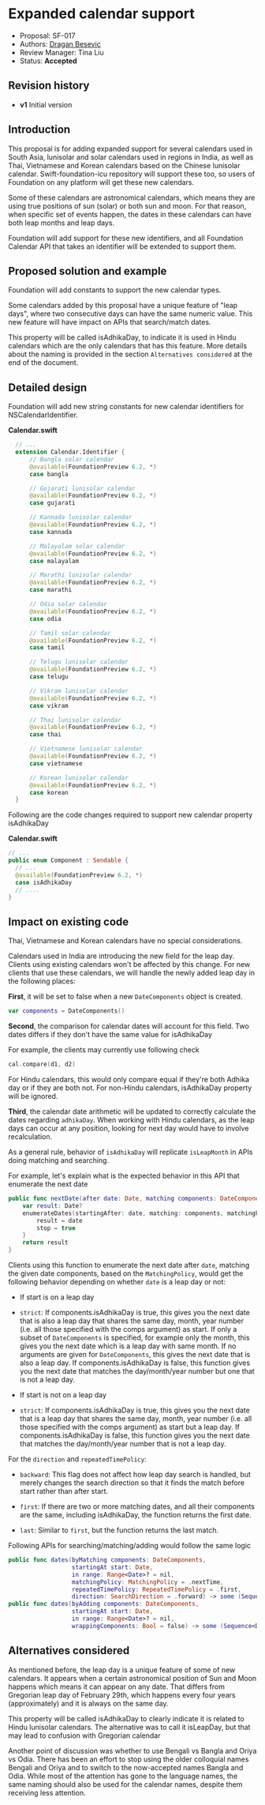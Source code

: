 # Expanded calendar support

* Proposal: SF-017
* Authors: [Dragan Besevic](dragan@unicode.org)
* Review Manager: Tina Liu
* Status: **Accepted**


## Revision history

* **v1** Initial version

## Introduction



This proposal is for adding expanded support for several calendars used in South Asia, lunisolar and solar calendars used in regions in India, as well as Thai, Vietnamese and Korean calendars based on the Chinese lunisolar calendar. Swift-foundation-icu repository will support these too, so users of Foundation on any platform will get these new calendars.

Some of these calendars are astronomical calendars, which means they are using true positions of sun (solar) or both sun and moon. For that reason, when specific set of events happen, the dates in these calendars can have both leap months and leap days.  

Foundation will add support for these new identifiers, and all Foundation Calendar API that takes an identifier will be extended to support them.  

## Proposed solution and example

Foundation will add constants to support the new calendar types.

Some calendars added by this proposal have a unique feature of "leap days", where two consecutive days can have the same numeric value. This new feature will have impact on APIs that search/match dates.

This property will be called isAdhikaDay, to indicate it is used in Hindu calendars which are the only calendars that has this feature. More details about the naming is provided in the section `Alternatives considered` at the end of the document.

## Detailed design


Foundation will add new string constants for new calendar identifiers for NSCalendarIdentifier.


**Calendar.swift**

```swift
  // ...
  extension Calendar.Identifier {
      // Bangla solar calendar
      @available(FoundationPreview 6.2, *)
      case bangla

      // Gujarati lunisolar calendar
      @available(FoundationPreview 6.2, *)
      case gujarati

      // Kannada lunisolar calendar
      @available(FoundationPreview 6.2, *)
      case kannada

      // Malayalam solar calendar
      @available(FoundationPreview 6.2, *)
      case malayalam

      // Marathi lunisolar calendar
      @available(FoundationPreview 6.2, *)
      case marathi

      // Odia solar calendar
      @available(FoundationPreview 6.2, *)
      case odia

      // Tamil solar calendar
      @available(FoundationPreview 6.2, *)
      case tamil

      // Telugu lunisolar calendar
      @available(FoundationPreview 6.2, *)
      case telugu

      // Vikram lunisolar calendar
      @available(FoundationPreview 6.2, *)
      case vikram

      // Thai lunisolar calendar
      @available(FoundationPreview 6.2, *)
      case thai

      // Vietnamese lunisolar calendar
      @available(FoundationPreview 6.2, *)
      case vietnamese

      // Korean lunisolar calendar
      @available(FoundationPreview 6.2, *)
      case korean
  }
```

Following are the code changes required to support new calendar property isAdhikaDay


**Calendar.swift**

```swift
// ...
public enum Component : Sendable {
  // ...
  @available(FoundationPreview 6.2, *)
  case isAdhikaDay
  // ....
}
```

## Impact on existing code

Thai, Vietnamese and Korean calendars have no special considerations.

Calendars used in India are introducing the new field for the leap day. Clients using existing calendars won't be affected by this change. For new clients that use these calendars, we will handle the newly added leap day in the following places:

**First**, it will be set to false when a new `DateComponents` object is created.

```swift
var components = DateComponents()
```

**Second**, the comparison for calendar dates will account for this field. Two dates differs if they don't have the same value for isAdhikaDay

For example, the clients may currently use following check

```swift
cal.compare(d1, d2)
```

For Hindu calendars, this would only compare equal if they're both Adhika day or if they are both not. For non-Hindu calendars, isAdhikaDay property will be ignored.

**Third**, the calendar date arithmetic will be updated to correctly calculate the dates regarding `adhikaDay`. When working with Hindu calendars, as the leap days can occur at any position, looking for next day would have to involve recalculation.

As a general rule, behavior of `isAdhikaDay` will replicate `isLeapMonth` in APIs doing matching and searching.

For example, let's explain what is the expected behavior in this API that enumerate the next date

```swift
public func nextDate(after date: Date, matching components: DateComponents, matchingPolicy: MatchingPolicy, repeatedTimePolicy: RepeatedTimePolicy = .first, direction: SearchDirection = .forward) -> Date? {
    var result: Date?
    enumerateDates(startingAfter: date, matching: components, matchingPolicy: matchingPolicy, repeatedTimePolicy: repeatedTimePolicy, direction: direction) { date, exactMatch, stop in
        result = date
        stop = true
    }
    return result
}
```

Clients using this function to enumerate the next date after `date`, matching the given date components, based on the `MatchingPolicy`, would get the following behavior depending on whether `date` is a leap day or not:

* If start is on a leap day

* `strict`: If components.isAdhikaDay is true, this gives you the next date that is also a leap day that shares the same day, month, year number (i.e. all those specified with the comps argument) as start. If only a subset of `DateComponents` is specified, for example only the month, this gives you the next date which is a leap day with same month. If no arguments are given for `DateComponents`, this gives the next date that is also a leap day. If components.isAdhikaDay is false, this function gives you the next date that matches the day/month/year number but one that is not a leap day.

* If start is not on a leap day

* `strict`: If components.isAdhikaDay is true, this gives you the next date that is a leap day that shares the same day, month, year number (i.e. all those specified with the comps argument) as start but a leap day. If components.isAdhikaDay is false, this function gives you the next date that matches the day/month/year number that is not a leap day.

For the `direction` and `repeatedTimePolicy`:

* `backward`: This flag does not affect how leap day search is handled, but merely changes the search direction so that it finds the match before start rather than after start.

* `first`: If there are two or more matching dates, and all their components are the same, including isAdhikaDay, the function returns the first date.

* `last`: Similar to `first`, but the function returns the last match.


Following APIs for searching/matching/adding would follow the same logic

```swift
public func dates(byMatching components: DateComponents,
                  startingAt start: Date,
                  in range: Range<Date>? = nil,
                  matchingPolicy: MatchingPolicy = .nextTime,
                  repeatedTimePolicy: RepeatedTimePolicy = .first,
                  direction: SearchDirection = .forward) -> some (Sequence<Date> & Sendable)
public func dates(byAdding components: DateComponents,
                  startingAt start: Date,
                  in range: Range<Date>? = nil,
                  wrappingComponents: Bool = false) -> some (Sequence<Date> & Sendable)
```

## Alternatives considered

As mentioned before, the leap day is a unique feature of some of new calendars. It appears when a certain astronomical position of Sun and Moon happens which means it can appear on any date. That differs from Gregorian leap day of February 29th, which happens every four years (approximately) and it is always on the same day.

This property will be called isAdhikaDay to clearly indicate it is related to Hindu lunisolar calendars. The alternative was to call it isLeapDay, but that may lead to confusion with Gregorian calendar

Another point of discussion was whether to use Bengali vs Bangla and Oriya vs Odia. There has been an effort to stop using the older colloquial names Bengali and Oriya and to switch to the now-accepted names Bangla and Odia. While most of the attention has gone to the language names, the same naming should also be used for the calendar names, despite them receiving less attention.
